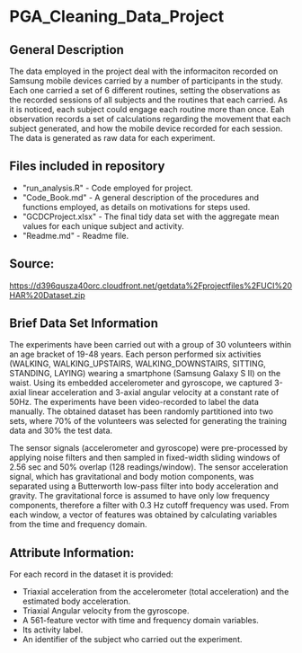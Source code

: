 # PGA_Cleaning_Data_Project

## General Description
The data employed in the project deal with the informaciton recorded on Samsung mobile devices carried by a number of participants in the study. Each one carried a set of 6 different routines, setting the observations as the recorded sessions of all subjects and the routines that each carried. As it is noticed, each subject could engage each routine more than once. Eah observation records a set of calculations regarding the movement that each subject generated, and how the mobile device recorded for each session. The data is generated as raw data for each experiment.

## Files included in repository
- "run_analysis.R" - Code employed for project.
- "Code_Book.md" - A general description of the procedures and functions employed, as details on motivations for steps used.
- "GCDCProject.xlsx" - The final tidy data set with the aggregate mean values for each unique subject and activity.
- "Readme.md" - Readme file.

## Source:
https://d396qusza40orc.cloudfront.net/getdata%2Fprojectfiles%2FUCI%20HAR%20Dataset.zip

## Brief Data Set Information
The experiments have been carried out with a group of 30 volunteers within an age bracket of 19-48 years. Each person performed six activities (WALKING, WALKING_UPSTAIRS, WALKING_DOWNSTAIRS, SITTING, STANDING, LAYING) wearing a smartphone (Samsung Galaxy S II) on the waist. Using its embedded accelerometer and gyroscope, we captured 3-axial linear acceleration and 3-axial angular velocity at a constant rate of 50Hz. The experiments have been video-recorded to label the data manually. The obtained dataset has been randomly partitioned into two sets, where 70% of the volunteers was selected for generating the training data and 30% the test data. 

The sensor signals (accelerometer and gyroscope) were pre-processed by applying noise filters and then sampled in fixed-width sliding windows of 2.56 sec and 50% overlap (128 readings/window). The sensor acceleration signal, which has gravitational and body motion components, was separated using a Butterworth low-pass filter into body acceleration and gravity. The gravitational force is assumed to have only low frequency components, therefore a filter with 0.3 Hz cutoff frequency was used. From each window, a vector of features was obtained by calculating variables from the time and frequency domain.

## Attribute Information:
For each record in the dataset it is provided: 
- Triaxial acceleration from the accelerometer (total acceleration) and the estimated body acceleration. 
- Triaxial Angular velocity from the gyroscope. 
- A 561-feature vector with time and frequency domain variables. 
- Its activity label. 
- An identifier of the subject who carried out the experiment.

